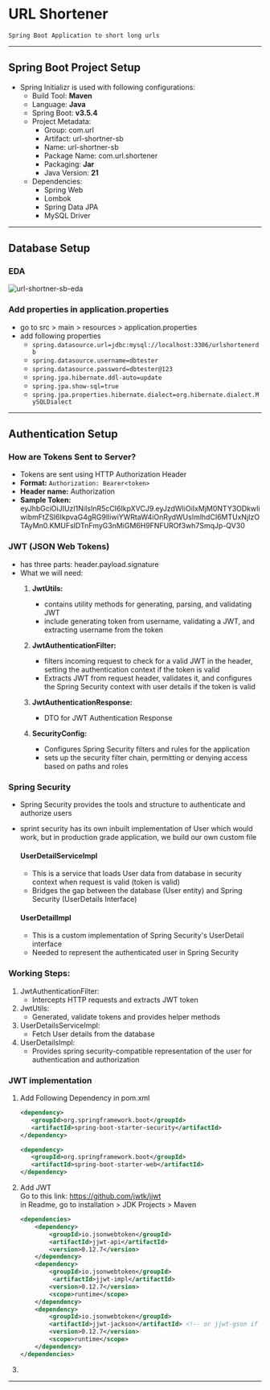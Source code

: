 # URL Shortener
    Spring Boot Application to short long urls
---
## Spring Boot Project Setup
- Spring Initializr is used with following configurations:
    - Build Tool: **Maven**
    - Language: **Java**
    - Spring Boot: **v3.5.4**
    - Project Metadata:
        - Group: com.url
        - Artifact: url-shortner-sb
        - Name: url-shortner-sb
        - Package Name: com.url.shortener
        - Packaging: **Jar**
        - Java Version: **21**
    - Dependencies:
        - Spring Web
        - Lombok
        - Spring Data JPA
        - MySQL Driver

---
## Database Setup
### EDA
![url-shortner-sb-eda](https://github.com/user-attachments/assets/10ad6511-2a31-406c-97da-a7466851ff82)

### Add properties in application.properties
- go to src > main > resources > application.properties
- add following properties
  - `spring.datasource.url=jdbc:mysql://localhost:3306/urlshortenerdb`
  - `spring.datasource.username=dbtester`
  - `spring.datasource.password=dbtester@123`
  - `spring.jpa.hibernate.ddl-auto=update`
  - `spring.jpa.show-sql=true`
  - `spring.jpa.properties.hibernate.dialect=org.hibernate.dialect.MySQLDialect`

---
## Authentication Setup

### How are Tokens Sent to Server?
- Tokens are sent using HTTP Authorization Header
- **Format:** `Authorization: Bearer<token>`
- **Header name:** Authorization
- **Sample Token:**
  eyJhbGciOiJIUzI1NiIsInR5cCI6IkpXVCJ9.eyJzdWIiOiIxMjM0NTY3ODkwIiwibmFtZSI6IkpvaG4gRG9lIiwiYWRtaW4iOnRydWUsImlhdCI6MTUxNjIzOTAyMn0.KMUFsIDTnFmyG3nMiGM6H9FNFUROf3wh7SmqJp-QV30

### JWT (JSON Web Tokens)
- has three parts: header.payload.signature
- What we will need:
  1. **JwtUtils:** 
     - contains utility methods for generating, parsing, and validating JWT
     - include generating token from username, validating a JWT, and extracting username from the token
  
  2. **JwtAuthenticationFilter:**
     - filters incoming request to check for a valid JWT in the header, setting the authentication context if the token is valid
     - Extracts JWT from request header, validates it, and configures the Spring Security context with user details if the token is valid

  3. **JwtAuthenticationResponse:**
      - DTO for JWT Authentication Response

  4. **SecurityConfig:**
      - Configures Spring Security filters and rules for the application
      - sets up the security filter chain, permitting or denying access based on paths and roles

### Spring Security
- Spring Security provides the tools and structure to authenticate and authorize users
- sprint security has its own inbuilt implementation of User which would work, but in production grade application, we build our own custom file

    #### UserDetailServiceImpl
  - This is a service that loads User data from database in security context when request is valid (token is valid)
  - Bridges the gap between the database (User entity) and Spring Security (UserDetails Interface)

   #### UserDetailImpl
  - This is a custom implementation of Spring Security's UserDetail interface
  - Needed to represent the authenticated user in Spring Security

### Working Steps:
1. JwtAuthenticationFilter:
   - Intercepts HTTP requests and extracts JWT token
2. JwtUtils:
   - Generated, validate tokens and provides helper methods
3. UserDetailsServiceImpl:
   - Fetch User details from the database
4. UserDetailsImpl:
   - Provides spring security-compatible representation of the user for authentication and authorization

### JWT implementation
1. Add Following Dependency in pom.xml

    ```xml
    <dependency>
       <groupId>org.springframework.boot</groupId>
       <artifactId>spring-boot-starter-security</artifactId>
    </dependency>
    
    <dependency>
       <groupId>org.springframework.boot</groupId>
       <artifactId>spring-boot-starter-web</artifactId>
    </dependency>
    ```
2. Add JWT  
    Go to this link: https://github.com/jwtk/jjwt  
    in Readme, go to installation > JDK Projects > Maven
    
    ```xml
   <dependencies>
        <dependency>
            <groupId>io.jsonwebtoken</groupId>
            <artifactId>jjwt-api</artifactId>
            <version>0.12.7</version>
        </dependency>
        <dependency>
            <groupId>io.jsonwebtoken</groupId>
             <artifactId>jjwt-impl</artifactId>
            <version>0.12.7</version>
            <scope>runtime</scope>
        </dependency>
        <dependency>
            <groupId>io.jsonwebtoken</groupId>
            <artifactId>jjwt-jackson</artifactId> <!-- or jjwt-gson if Gson is preferred -->
            <version>0.12.7</version>
            <scope>runtime</scope>
        </dependency>
   </dependencies>
    ```
3. 
---
